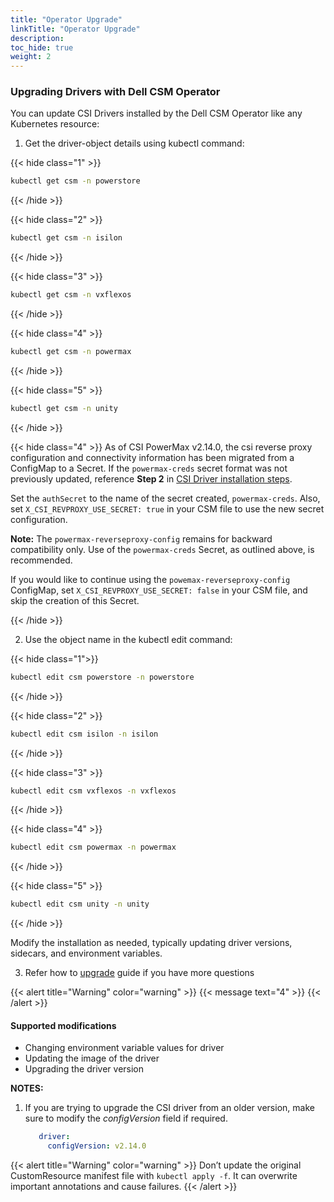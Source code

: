 ```yaml
---
title: "Operator Upgrade"
linkTitle: "Operator Upgrade"
description:
toc_hide: true
weight: 2
---
```

### Upgrading Drivers with Dell CSM Operator

You can update CSI Drivers installed by the Dell CSM Operator like any Kubernetes resource:

1. </b>Get the driver-object details using kubectl command:</b></br>

{{< hide class="1" >}}
```bash
kubectl get csm -n powerstore
```
{{< /hide >}}

{{< hide class="2" >}}
```bash
kubectl get csm -n isilon
```
{{< /hide  >}}

{{< hide class="3" >}}
```bash
kubectl get csm -n vxflexos
```
{{< /hide >}}

{{< hide class="4" >}}
```bash
kubectl get csm -n powermax
```
{{< /hide >}}

{{< hide class="5" >}}
```bash
kubectl get csm -n unity
```
{{< /hide >}}

{{< hide class="4" >}}
   As of CSI PowerMax v2.14.0, the csi reverse proxy configuration and connectivity information has been migrated from a ConfigMap to a Secret. If the `powermax-creds` secret format was not previously updated, reference **Step 2** in [CSI Driver installation steps](../../../../installation/kubernetes/powermax/csmoperator/#install-driver).

   Set the `authSecret` to the name of the secret created, `powermax-creds`. Also, set `X_CSI_REVPROXY_USE_SECRET: true` in your CSM file to use the new secret configuration.

   **Note:** The `powermax-reverseproxy-config` remains for backward compatibility only. Use of the `powermax-creds` Secret, as outlined above, is recommended.

   If you would like to continue using the `powemax-reverseproxy-config` ConfigMap, set `X_CSI_REVPROXY_USE_SECRET: false` in your CSM file, and skip the creation of this Secret.

{{< /hide >}}

2. Use the object name in the kubectl edit command: </br>

{{< hide class="1">}}
```bash
kubectl edit csm powerstore -n powerstore
```
{{< /hide >}}

{{< hide class="2" >}}
```bash
kubectl edit csm isilon -n isilon
```
{{< /hide >}}

{{< hide class="3" >}}
```bash
kubectl edit csm vxflexos -n vxflexos
```
{{< /hide >}}

{{< hide class="4" >}}
```bash
kubectl edit csm powermax -n powermax
```
{{< /hide >}}

{{< hide class="5" >}}
```bash
kubectl edit csm unity -n unity
```
{{< /hide >}}

Modify the installation as needed, typically updating driver versions, sidecars, and environment variables.

3. Refer how to [upgrade](https://infohub.delltechnologies.com/en-us/p/best-practices-for-deployment-and-life-cycle-management-of-dell-csm-modules-1/#:~:text=Upgrades%20with%20Operator) guide if you have more questions </br>

{{< alert title="Warning" color="warning" >}}
 <span><span/>{{< message text="4" >}}
{{< /alert >}}

#### Supported modifications

* Changing environment variable values for driver
* Updating the image of the driver
* Upgrading the driver version

**NOTES:**
1. If you are trying to upgrade the CSI driver from an older version, make sure to modify the _configVersion_ field if required.
   ```yaml
      driver:
        configVersion: v2.14.0
   ```
{{< alert title="Warning" color="warning" >}}
Don’t update the original CustomResource manifest file with `kubectl apply -f`. It can overwrite important annotations and cause failures.
{{< /alert >}}
